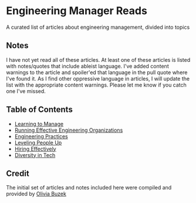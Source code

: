 # Engineering Manager Reads

A curated list of articles about engineering management, divided into topics

## Notes

I have not yet read all of these articles.  At least one of these articles is listed with notes/quotes that include ableist language. I've added content warnings to the article and spoiler'ed that language in the pull quote where I've found it.  As I find other oppressive language in articles, I will update the list with the appropriate content warnings.  Please let me know if you catch one I've missed.

## Table of Contents

* [Learning to Manage](LEARNING.md)
* [Running Effective Engineering Organizations](RUNNING.md)
* [Engineering Practices](PRACTICES.md)
* [Leveling People Up](LEVELING.md)
* [Hiring Effectively](HIRING.md)
* [Diversity in Tech](DIVERSITY.md)

## Credit

The initial set of articles and notes included here were compiled and provided by [Olivia Buzek](www.twitter.com/oliviadoesnlp)